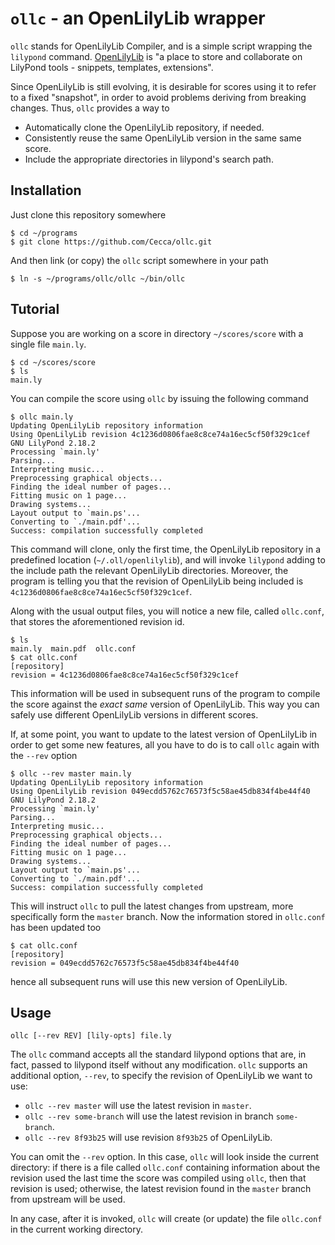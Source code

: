 `ollc` - an OpenLilyLib wrapper
===============================

`ollc` stands for OpenLilyLib Compiler, and is a simple script
wrapping the `lilypond` command.
[OpenLilyLib](https://github.com/openlilylib/openlilylib) is "a place
to store and collaborate on LilyPond tools - snippets, templates,
extensions".

Since OpenLilyLib is still evolving, it is desirable for scores using
it to refer to a fixed "snapshot", in order to avoid problems deriving
from breaking changes. Thus, `ollc` provides a way to

  - Automatically clone the OpenLilyLib repository, if needed.
  - Consistently reuse the same OpenLilyLib version in the same
	same score.
  - Include the appropriate directories in lilypond's search path.

Installation
------------

Just clone this repository somewhere

	$ cd ~/programs
	$ git clone https://github.com/Cecca/ollc.git

And then link (or copy) the `ollc` script somewhere in your path

    $ ln -s ~/programs/ollc/ollc ~/bin/ollc

Tutorial
--------

Suppose you are working on a score in directory `~/scores/score` with
a single file `main.ly`.

	$ cd ~/scores/score
	$ ls
	main.ly

You can compile the score using `ollc` by issuing the following command

	$ ollc main.ly
	Updating OpenLilyLib repository information
	Using OpenLilyLib revision 4c1236d0806fae8c8ce74a16ec5cf50f329c1cef
	GNU LilyPond 2.18.2
	Processing `main.ly'
	Parsing...
	Interpreting music...
	Preprocessing graphical objects...
	Finding the ideal number of pages...
	Fitting music on 1 page...
	Drawing systems...
	Layout output to `main.ps'...
	Converting to `./main.pdf'...
	Success: compilation successfully completed

This command will clone, only the first time, the OpenLilyLib
repository in a predefined location (`~/.oll/openlilylib`), and will
invoke `lilypond` adding to the include path the relevant OpenLilyLib
directories. Moreover, the program is telling you that the revision of
OpenLilyLib being included is
`4c1236d0806fae8c8ce74a16ec5cf50f329c1cef`.

Along with the usual output files, you will notice a new file, called
`ollc.conf`, that stores the aforementioned revision id.

	$ ls 
	main.ly  main.pdf  ollc.conf
	$ cat ollc.conf 
	[repository]
	revision = 4c1236d0806fae8c8ce74a16ec5cf50f329c1cef

This information will be used in subsequent runs of the program to
compile the score against the _exact same_ version of
OpenLilyLib. This way you can safely use different OpenLilyLib
versions in different scores.

If, at some point, you want to update to the latest version of
OpenLilyLib in order to get some new features, all you have to do is
to call `ollc` again with the `--rev` option

	$ ollc --rev master main.ly
	Updating OpenLilyLib repository information
	Using OpenLilyLib revision 049ecdd5762c76573f5c58ae45db834f4be44f40
	GNU LilyPond 2.18.2
	Processing `main.ly'
	Parsing...
	Interpreting music...
	Preprocessing graphical objects...
	Finding the ideal number of pages...
	Fitting music on 1 page...
	Drawing systems...
	Layout output to `main.ps'...
	Converting to `./main.pdf'...
	Success: compilation successfully completed

This will instruct `ollc` to pull the latest changes from upstream,
more specifically form the `master` branch. Now the information stored
in `ollc.conf` has been updated too

	$ cat ollc.conf
	[repository]
	revision = 049ecdd5762c76573f5c58ae45db834f4be44f40

hence all subsequent runs will use this new version of OpenLilyLib.

Usage
-----

	ollc [--rev REV] [lily-opts] file.ly

The `ollc` command accepts all the standard lilypond options that are,
in fact, passed to lilypond itself without any modification. `ollc`
supports an additional option, `--rev`, to specify the revision of
OpenLilyLib we want to use:

 - `ollc --rev master` will use the latest revision in `master`.
 - `ollc --rev some-branch` will use the latest revision in branch
    `some-branch`.
 - `ollc --rev 8f93b25` will use revision `8f93b25` of OpenLilyLib.

You can omit the `--rev` option. In this case, `ollc` will look inside
the current directory: if there is a file called `ollc.conf`
containing information about the revision used the last time the score
was compiled using `ollc`, then that revision is used; otherwise, the
latest revision found in the `master` branch from upstream will be
used.

In any case, after it is invoked, `ollc` will create (or update) the
file `ollc.conf` in the current working directory.
